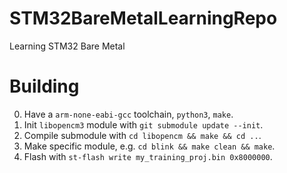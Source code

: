 # STM32BareMetalLearningRepo
Learning STM32 Bare Metal

# Building

0. Have a `arm-none-eabi-gcc` toolchain, `python3`, `make`.
1. Init `libopencm3` module with `git submodule update --init`.
2. Compile submodule with `cd libopencm && make && cd ..`.
3. Make specific module, e.g. `cd blink && make clean && make`.
4. Flash with `st-flash write my_training_proj.bin 0x8000000`.
